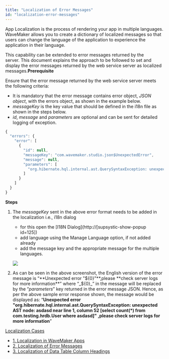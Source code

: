 ```yaml
---
title: "Localization of Error Messages"
id: "localization-error-messages"
---
```


App Localization is the process of rendering your app in multiple languages. WaveMaker allows you to create a dictionary of localized messages so that users can change the language of the application to experience the application in their language.

This capability can be extended to error messages returned by the server. This document explains the approach to be followed to set and display the error messages returned by the web service server as localized messages.**Prerequisite**

Ensure that the error message returned by the web service server meets the following criteria:

- It is mandatory that the error message contains error object, _JSON object_, with the errors object, as shown in the example below.
- _messageKey_ is the key value that should be defined in the i18n file as shown in the steps below.
- _id_, _message_ and _parameters_ are optional and can be sent for detailed logging of exception.
```js
{
  "errors": {
    "error": [
      {
        "id": null,
        "messageKey": "com.wavemaker.studio.json$UnexpectedError",
        "message": null,
        "parameters": [
          "org.hibernate.hql.internal.ast.QuerySyntaxException: unexpected AST node: asdasd near line 1, column 52 [select count(*) from com.testing.hrdb.User where   asdasd]"
        ]
      }
    ]
  }
}
```
**Steps**

1. The _messageKey_ sent in the above error format needs to be added in the localization i.e., i18n dialog
    
    - for this open the [I18N Dialog](http://[supsystic-show-popup id=125])
    - add language using the Manage Language option, if not added already
    - add the message key and the appropriate message for the multiple languages.
    
    [![](/learn/assets/locale_error_msg.png)](/learn/assets/locale_error_msg.png)
2. As can be seen in the above screenshot, the English version of the error message is “**Unexpected error "${0}"**,please **check server logs for more information**” where “_${0}_” in the message will be replaced by the “_parameters_” key returned in the error message JSON. Hence, as per the above sample error response shown, the message would be displayed as: “**Unexpected error "org.hibernate.hql.internal.ast.QuerySyntaxException: unexpected AST node: asdasd near line 1, column 52 [select count(*) from com.testing.hrdb.User where asdasd]" ,please check server logs for more information**”

[Localization Cases](/learn/app-development/ui-design/use-cases-ui-design/)

- [1. Localization in WaveMaker Apps](/learn/how-tos/localization-wavemaker-apps/)
- [2. Localization of Error Messages](#)
- [3. Localization of Data Table Column Headings](/learn/how-tos/localization-data-table-column-headings/)
